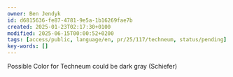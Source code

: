```yaml
---
owner: Ben Jendyk
id: d6815636-fe87-4781-9e5a-1b16269fae7b
created: 2025-01-23T02:17:30+0100
modified: 2025-06-15T00:00:52+0200
tags: [access/public, language/en, pr/25/117/techneum, status/pending]
key-words: []
---
```


Possible Color for Techneum could be dark gray (Schiefer)